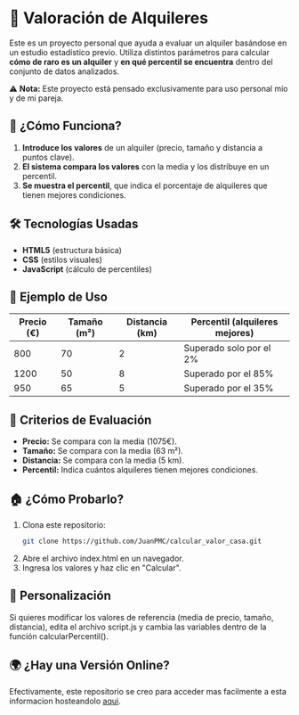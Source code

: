 # 🏡 Valoración de Alquileres  

Este es un proyecto personal que ayuda a evaluar un alquiler basándose en un estudio estadístico previo. Utiliza distintos parámetros para calcular **cómo de raro es un alquiler** y **en qué percentil se encuentra** dentro del conjunto de datos analizados.  

⚠️ **Nota:** Este proyecto está pensado exclusivamente para uso personal mío y de mi pareja.  

## 🚀 ¿Cómo Funciona?  

1. **Introduce los valores** de un alquiler (precio, tamaño y distancia a puntos clave).  
2. **El sistema compara los valores** con la media y los distribuye en un percentil.  
3. **Se muestra el percentil**, que indica el porcentaje de alquileres que tienen mejores condiciones.  

## 🛠️ Tecnologías Usadas  

- **HTML5** (estructura básica)  
- **CSS** (estilos visuales)  
- **JavaScript** (cálculo de percentiles)  

## 📌 Ejemplo de Uso  

| Precio (€) | Tamaño (m²) | Distancia (km) | Percentil (alquileres mejores) |
|------------|------------|----------------|-------------------------------|
| 800        | 70         | 2              | Superado solo por el 2% |
| 1200       | 50         | 8              | Superado por el 85% |
| 950        | 65         | 5              | Superado por el 35% |

## 🎯 Criterios de Evaluación  

- **Precio:** Se compara con la media (1075€).  
- **Tamaño:** Se compara con la media (63 m²).  
- **Distancia:** Se compara con la media (5 km).  
- **Percentil:** Indica cuántos alquileres tienen mejores condiciones.  

## 🏠 ¿Cómo Probarlo?  

1. Clona este repositorio:  
   ```bash
   git clone https://github.com/JuanPMC/calcular_valor_casa.git
2. Abre el archivo index.html en un navegador.
3. Ingresa los valores y haz clic en "Calcular".

## 📌 Personalización

Si quieres modificar los valores de referencia (media de precio, tamaño, distancia), edita el archivo script.js y cambia las variables dentro de la función calcularPercentil().

## 🌍 ¿Hay una Versión Online?

Efectivamente, este repositorio se creo para acceder mas facilmente a esta informacion hosteandolo [aqui](https://juanpmc.github.io/calcular_valor_casa/).